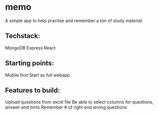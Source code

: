 # memo
A simple app to help practise and remember a ton of study material.

## Techstack:
MongoDB
Express
React

## Starting points:
Mobile first
Start as full webapp

## Features to build:
Upload questions from excel file
Be able to select columns for questions, answer and hints
Remember # of right and wrong questions
